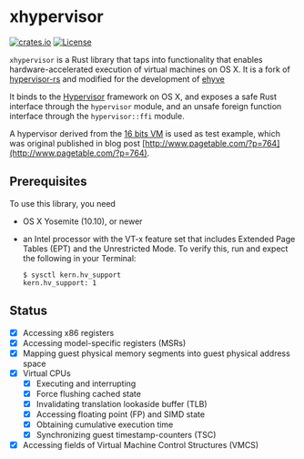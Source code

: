 # xhypervisor

[![crates.io](https://img.shields.io/crates/v/xhypervisor.svg)](https://crates.io/crates/xhypervisor)
[![License](https://img.shields.io/crates/l/xhypervisor.svg)](https://img.shields.io/crates/l/xhypervisor.svg)

`xhypervisor` is a Rust library that taps into functionality that enables hardware-accelerated execution of virtual machines on OS X.
It is a fork of [hypervisor-rs](https://github.com/saurvs/hypervisor-rs) and modified for the development of [ehyve](https://github.com/RWTH-OS/ehyve)

It binds to the [Hypervisor](https://developer.apple.com/documentation/hypervisor) framework on OS X, and exposes a safe Rust interface through the `hypervisor` module, and an unsafe foreign function interface through the `hypervisor::ffi` module.

A hypervisor derived from the [16 bits VM](https://github.com/mist64/hvdos/blob/master/hvdos.c) is used as test example, which was original published in blog post [http://www.pagetable.com/?p=764](http://www.pagetable.com/?p=764).

## Prerequisites

To use this library, you need

* OS X Yosemite (10.10), or newer

* an Intel processor with the VT-x feature set that includes Extended Page
Tables (EPT) and the Unrestricted Mode. To verify this, run and expect the
following in your Terminal:
  ```shell
  $ sysctl kern.hv_support
  kern.hv_support: 1
  ```

## Status
- [x] Accessing x86 registers
- [x] Accessing model-specific registers (MSRs)
- [x] Mapping guest physical memory segments into guest physical address space
- [x] Virtual CPUs
  - [x] Executing and interrupting
  - [x] Force flushing cached state
  - [x] Invalidating translation lookaside buffer (TLB)
  - [x] Accessing floating point (FP) and SIMD state
  - [x] Obtaining cumulative execution time
  - [x] Synchronizing guest timestamp-counters (TSC)
- [x] Accessing fields of Virtual Machine Control Structures (VMCS)
